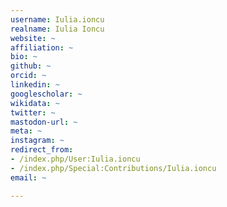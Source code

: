 ```yaml
---
username: Iulia.ioncu
realname: Iulia Ioncu
website: ~
affiliation: ~
bio: ~
github: ~
orcid: ~
linkedin: ~
googlescholar: ~
wikidata: ~
twitter: ~
mastodon-url: ~
meta: ~
instagram: ~
redirect_from:
- /index.php/User:Iulia.ioncu
- /index.php/Special:Contributions/Iulia.ioncu
email: ~

---
```

